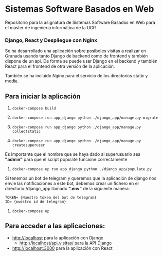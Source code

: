 # Sistemas Software Basados en Web

Repositorio para la asignatura de Sistemas Software Basados en Web para el máster de ingeniería informática de la UGR

  

### Django, React y Despliegue con Nginx 

Se ha desarrollado una aplicación sobre posiboles visitas a realizar en Granada usando tanto Django de backend como de frontend y también dispone de un api. De forma se puede usar Django en el backend y también React para el frontend de otra versión de la aplicación.  

También se ha incluido Nginx para el servicio de los directorios static y media.  

## Para iniciar la aplicación  

1.  `docker-compose build`

1.  `docker-compose run app_django python ./django_app/manage.py migrate`

1.  `docker-compose run app_django python ./django_app/manage.py collectstatic`

1.  `docker-compose run app_django python ./django_app/manage.py createsuperuser `

Es importante que el nombre que se haya dado al superusuario sea **"admin"** para que el script populate funcione correctamente

1.  `docker-compose up run app_django python ./django_app/populate.py`

Si tenemos un bot de telegram y queremos que la aplicación de django nos envíe las notificaciones a este bot, debemos crear un fichero en el directorio /django_app llamado **".env"** de la siguiente manera:

    TOKEN= {Nuestro token del bot de telegram}
    ID= {nuestro id de telegram}
1. `docker-compose up `
  
## Para acceder a las aplicaciones:

-  [http://localhost](http://localhost) para la aplicación con Django
	 -  [http://localhost/api_visitas/](http://localhost/api_visitas/) para la API Django
-  [http://localhost:3000](http://localhost:3000) para la aplicación con React